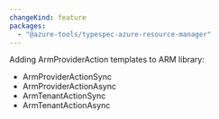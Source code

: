 ```yaml
---
changeKind: feature
packages:
  - "@azure-tools/typespec-azure-resource-manager"
---
```


Adding ArmProviderAction templates to ARM library:
  - ArmProviderActionSync
  - ArmProviderActionAsync
  - ArmTenantActionSync
  - ArmTenantActionAsync
